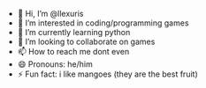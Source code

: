 - 👋 Hi, I’m @llexuris
- 👀 I’m interested in coding/programming games
- 🌱 I’m currently learning python
- 💞️ I’m looking to collaborate on games
- 📫 How to reach me dont even
- 😄 Pronouns: he/him
- ⚡ Fun fact: i like mangoes (they are the best fruit)

<!---
llexuris/llexuris is a ✨ special ✨ repository because its `README.md` (this file) appears on your GitHub profile.
You can click the Preview link to take a look at your changes.
--->
